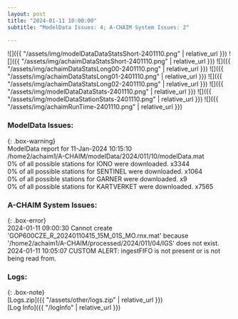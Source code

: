 ```yaml
---
layout: post
title: "2024-01-11 10:00:00"
subtitle: "ModelData Issues: 4; A-CHAIM System Issues: 2"

---
```


![]({{ "/assets/img/modelDataDataStatsShort-2401110.png" | relative_url }})
![]({{ "/assets/img/achaimDataStatsShort-2401110.png" | relative_url }})
![]({{ "/assets/img/achaimDataStatsLong00-2401110.png" | relative_url }})
![]({{ "/assets/img/achaimDataStatsLong01-2401110.png" | relative_url }})
![]({{ "/assets/img/achaimDataStatsLong02-2401110.png" | relative_url }})
![]({{ "/assets/img/modelDataDataStats-2401110.png" | relative_url }})
![]({{ "/assets/img/modelDataStationStats-2401110.png" | relative_url }})
![]({{ "/assets/img/achaimRunTime-2401110.png" | relative_url }})


### ModelData Issues:  
  
{: .box-warning}  
 ModelData report for 11-Jan-2024 10:15:10   
 /home2/achaim1/A-CHAIM/modelData/2024/011/10/modelData.mat   
 0% of all possible stations for IONO were downloaded. x3344   
 0% of all possible stations for SENTINEL were downloaded. x1064   
 0% of all possible stations for GARNER were downloaded. x9   
 0% of all possible stations for KARTVERKET were downloaded. x7565   
  
### A-CHAIM System Issues:  
  
{: .box-error}  
2024-01-11 09:00:30 Cannot create 'GOP600CZE_R_20240110415_15M_01S_MO.rnx.mat' because '/home2/achaim1/A-CHAIM/processed/2024/011/04/IGS' does not exist.  
2024-01-11 10:05:07 CUSTOM ALERT: ingestFIFO is not present or is not being read from.  

### Logs:  
  
{: .box-note}  
[Logs.zip]({{ "/assets/other/logs.zip" | relative_url }})  
[Log Info]({{ "/logInfo" | relative_url }})  
